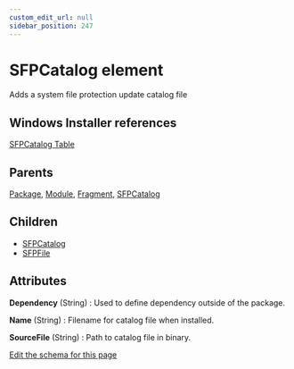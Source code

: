 ```yaml
---
custom_edit_url: null
sidebar_position: 247
---
```

# SFPCatalog element
Adds a system file protection update catalog file

## Windows Installer references
[SFPCatalog Table](https://docs.microsoft.com/en-us/windows/win32/msi/sfpcatalog-table)

## Parents
[Package](package.md), [Module](module.md), [Fragment](fragment.md), [SFPCatalog](sfpcatalog.md)

## Children
* [SFPCatalog](sfpcatalog.md) 
* [SFPFile](sfpfile.md) 

## Attributes
**Dependency** (String)
  : Used to define dependency outside of the package.

**Name** (String)
  : Filename for catalog file when installed.

**SourceFile** (String)
  : Path to catalog file in binary.


[Edit the schema for this page](https://github.com/wixtoolset/web/blob/master/src/xsd4/wix.xsd)